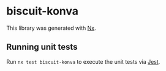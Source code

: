 # biscuit-konva

This library was generated with [Nx](https://nx.dev).

## Running unit tests

Run `nx test biscuit-konva` to execute the unit tests via [Jest](https://jestjs.io).
